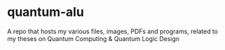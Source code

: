 # quantum-alu
A repo that hosts my various files, images, PDFs and programs, related to my theses on Quantum Computing &amp; Quantum Logic Design
